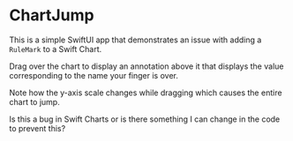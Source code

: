 # ChartJump

This is a simple SwiftUI app that demonstrates an issue
with adding a `RuleMark` to a Swift Chart.

Drag over the chart to display an annotation above it
that displays the value corresponding to the name
your finger is over.

Note how the y-axis scale changes while dragging
which causes the entire chart to jump.

Is this a bug in Swift Charts or is there something
I can change in the code to prevent this?

